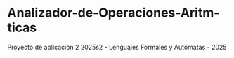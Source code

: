 # Analizador-de-Operaciones-Aritm-ticas
Proyecto de aplicación 2 2025s2 - Lenguajes Formales y Autómatas - 2025
